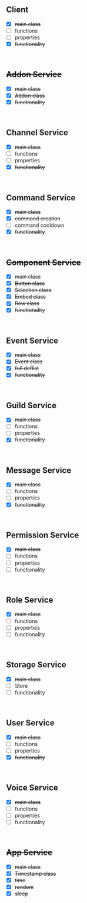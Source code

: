 ## Client
- [x] ~~main class~~
- [ ] functions
- [ ] properties
- [x] ~~functionality~~

<br>

## ~~Addon Service~~
- [x] ~~main class~~
- [x] ~~Addon class~~
- [x] ~~functionality~~

<br>

## Channel Service
- [x] ~~main class~~
- [ ] functions
- [ ] properties
- [x] ~~functionality~~

<br>

## Command Service
- [x] ~~main class~~
- [x] ~~command creation~~
- [ ] command cooldown
- [x] ~~functionality~~

<br>

## ~~Component Service~~
- [x] ~~main class~~
- [x] ~~Button class~~
- [x] ~~Selection class~~
- [x] ~~Embed class~~
- [x] ~~Row class~~
- [x] ~~functionality~~

<br>

## Event Service
- [x] ~~main class~~
- [x] ~~Event class~~ 
- [x] ~~full deflist~~
- [x] ~~functionality~~

<br>

## Guild Service
- [x] ~~main class~~
- [ ] functions
- [ ] properties
- [x] ~~functionality~~

<br>

## Message Service
- [x] ~~main class~~
- [ ] functions
- [ ] properties
- [x] ~~functionality~~

<br>

## Permission Service
- [x] ~~main class~~
- [ ] functions
- [ ] properties
- [ ] functionality

<br>

## Role Service
- [x] ~~main class~~
- [ ] functions
- [ ] properties
- [ ] functionality

<br>

## Storage Service
- [x] ~~main class~~
- [ ] Store
- [ ] functionality

<br>

## User Service
- [x] ~~main class~~
- [ ] functions
- [ ] properties
- [x] ~~functionality~~

<br>

## Voice Service
- [x] ~~main class~~
- [ ] functions
- [ ] properties
- [ ] functionality

<br>

## ~~App Service~~
- [x] ~~main class~~
- [x] ~~Timestamp class~~
- [x] ~~time~~
- [x] ~~random~~
- [x] ~~sleep~~

<br>
